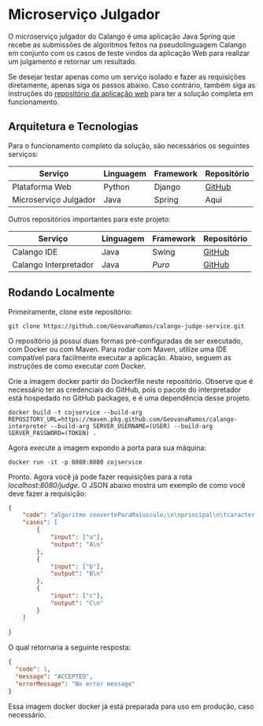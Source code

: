 
# Microserviço Julgador

O microserviço julgador do Calango é uma aplicação Java Spring que recebe as submissões de algoritmos feitos 
na pseudolinguagem Calango em conjunto com os casos de teste
vindos da aplicação Web para realizar um julgamento e retornar um resultado. 

Se desejar testar apenas como um serviço isolado e fazer as requisições diretamente, apenas siga os
passos abaixo. Caso contrário, também siga as instruções do 
[repositório da aplicação web](https://github.com/GeovanaRamos/calango-online-judge) 
para ter a solução completa em funcionamento.

## Arquitetura e Tecnologias

Para o funcionamento completo da solução, são necessários os seguintes serviços:

**Serviço** | **Linguagem** | **Framework** | **Repositório**
---|---|---------------|---
Plataforma Web | Python | Django        | [GitHub](https://github.com/GeovanaRamos/calango-online-judge)
Microserviço Julgador | Java | Spring        | Aqui

Outros repositórios importantes para este projeto:

**Serviço** | **Linguagem** | **Framework** | **Repositório**
---|---|---------------|---
Calango IDE | Java | Swing   | [GitHub](https://github.com/GeovanaRamos/calango)
Calango Interpretador | Java | *Puro*        | [GitHub](https://github.com/GeovanaRamos/calango-interpreter)


## Rodando Localmente


Primeiramente, clone este repositório:

```
git clone https://github.com/GeovanaRamos/calango-judge-service.git
```

O repositório já possui duas formas pré-configuradas de ser executado,
com Docker ou com Maven. Para rodar com Maven, utilize uma IDE compatível 
para facilmente executar a aplicação. Abaixo, seguem as instruções de como
executar com Docker.

Crie a imagem docker partir do Dockerfile neste repositório. Observe que é necessário ter as credenciais do GitHub, 
pois o pacote do interpretador está hospedado no GitHub packages, e é uma
dependência desse projeto.

```
docker build -t cojservice --build-arg REPOSITORY_URL=https://maven.pkg.github.com/GeovanaRamos/calango-interpreter --build-arg SERVER_USERNAME=(USER) --build-arg SERVER_PASSWORD=(TOKEN) .

```

Agora execute a imagem expondo a porta para sua máquina:

```
docker run -it -p 8080:8080 cojservice 
```

Pronto. Agora você já pode fazer requisições para a rota _localhost:8080/judge_. O JSON abaixo
mostra um exemplo de como vocẽ deve fazer a requisição:

```json
{
	"code": "algoritmo converteParaMaiusculo;\n\nprincipal\n\tcaracter letra;\n\n\tleiaCaracter(letra);\n\n\tescreval(maiusculoCaracter(letra));\n\nfimPrincipal\n",
	"cases": [
		{
			"input": ["a"],
			"output": "A\n"
		},
		{
			"input": ["b"],
			"output": "B\n"
		},
		{
			"input": ["c"],
			"output": "C\n"
		}
	]
	
}
```

O qual retornaria a seguinte resposta:
```json
{
  "code": 1,
  "message": "ACCEPTED",
  "errorMessage": "No error message"
}
```

Essa imagem docker docker já está preparada para uso em produção, caso necessário.
